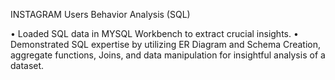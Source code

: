 INSTAGRAM Users Behavior Analysis (SQL)

• Loaded SQL data in MYSQL Workbench to extract crucial insights. • Demonstrated SQL expertise by utilizing ER Diagram and Schema Creation, aggregate functions, Joins, and data manipulation for insightful analysis of a dataset.
